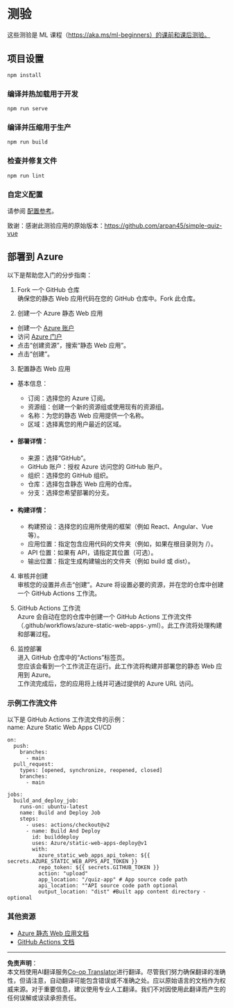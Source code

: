 <!--
CO_OP_TRANSLATOR_METADATA:
{
  "original_hash": "6d130dffca5db70d7e615f926cb1ad4c",
  "translation_date": "2025-09-03T17:58:43+00:00",
  "source_file": "quiz-app/README.md",
  "language_code": "zh"
}
-->
# 测验

这些测验是 ML 课程（https://aka.ms/ml-beginners）的课前和课后测验。

## 项目设置

```
npm install
```

### 编译并热加载用于开发

```
npm run serve
```

### 编译并压缩用于生产

```
npm run build
```

### 检查并修复文件

```
npm run lint
```

### 自定义配置

请参阅 [配置参考](https://cli.vuejs.org/config/)。

致谢：感谢此测验应用的原始版本：https://github.com/arpan45/simple-quiz-vue

## 部署到 Azure

以下是帮助您入门的分步指南：

1. Fork 一个 GitHub 仓库  
确保您的静态 Web 应用代码在您的 GitHub 仓库中。Fork 此仓库。

2. 创建一个 Azure 静态 Web 应用  
- 创建一个 [Azure 账户](http://azure.microsoft.com)  
- 访问 [Azure 门户](https://portal.azure.com)  
- 点击“创建资源”，搜索“静态 Web 应用”。  
- 点击“创建”。

3. 配置静态 Web 应用  
- 基本信息：  
  - 订阅：选择您的 Azure 订阅。  
  - 资源组：创建一个新的资源组或使用现有的资源组。  
  - 名称：为您的静态 Web 应用提供一个名称。  
  - 区域：选择离您的用户最近的区域。

- #### 部署详情：  
  - 来源：选择“GitHub”。  
  - GitHub 账户：授权 Azure 访问您的 GitHub 账户。  
  - 组织：选择您的 GitHub 组织。  
  - 仓库：选择包含静态 Web 应用的仓库。  
  - 分支：选择您希望部署的分支。

- #### 构建详情：  
  - 构建预设：选择您的应用所使用的框架（例如 React、Angular、Vue 等）。  
  - 应用位置：指定包含应用代码的文件夹（例如，如果在根目录则为 /）。  
  - API 位置：如果有 API，请指定其位置（可选）。  
  - 输出位置：指定生成构建输出的文件夹（例如 build 或 dist）。

4. 审核并创建  
审核您的设置并点击“创建”。Azure 将设置必要的资源，并在您的仓库中创建一个 GitHub Actions 工作流。

5. GitHub Actions 工作流  
Azure 会自动在您的仓库中创建一个 GitHub Actions 工作流文件（.github/workflows/azure-static-web-apps-<name>.yml）。此工作流将处理构建和部署过程。

6. 监控部署  
进入 GitHub 仓库中的“Actions”标签页。  
您应该会看到一个工作流正在运行。此工作流将构建并部署您的静态 Web 应用到 Azure。  
工作流完成后，您的应用将上线并可通过提供的 Azure URL 访问。

### 示例工作流文件

以下是 GitHub Actions 工作流文件的示例：  
name: Azure Static Web Apps CI/CD  
```
on:
  push:
    branches:
      - main
  pull_request:
    types: [opened, synchronize, reopened, closed]
    branches:
      - main

jobs:
  build_and_deploy_job:
    runs-on: ubuntu-latest
    name: Build and Deploy Job
    steps:
      - uses: actions/checkout@v2
      - name: Build And Deploy
        id: builddeploy
        uses: Azure/static-web-apps-deploy@v1
        with:
          azure_static_web_apps_api_token: ${{ secrets.AZURE_STATIC_WEB_APPS_API_TOKEN }}
          repo_token: ${{ secrets.GITHUB_TOKEN }}
          action: "upload"
          app_location: "/quiz-app" # App source code path
          api_location: ""API source code path optional
          output_location: "dist" #Built app content directory - optional
```

### 其他资源  
- [Azure 静态 Web 应用文档](https://learn.microsoft.com/azure/static-web-apps/getting-started)  
- [GitHub Actions 文档](https://docs.github.com/actions/use-cases-and-examples/deploying/deploying-to-azure-static-web-app)  

---

**免责声明**：  
本文档使用AI翻译服务[Co-op Translator](https://github.com/Azure/co-op-translator)进行翻译。尽管我们努力确保翻译的准确性，但请注意，自动翻译可能包含错误或不准确之处。应以原始语言的文档作为权威来源。对于重要信息，建议使用专业人工翻译。我们不对因使用此翻译而产生的任何误解或误读承担责任。